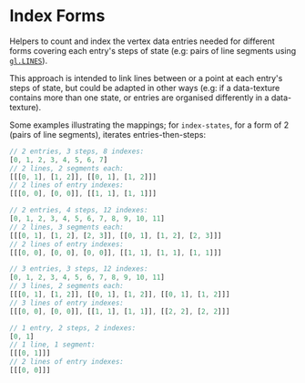 # Index Forms

Helpers to count and index the vertex data entries needed for different forms covering each entry's steps of state (e.g: pairs of line segments using [`gl.LINES`](https://webglfundamentals.org/webgl/lessons/webgl-points-lines-triangles.html)).

This approach is intended to link lines between or a point at each entry's steps of state, but could be adapted in other ways (e.g: if a data-texture contains more than one state, or entries are organised differently in a data-texture).

Some examples illustrating the mappings; for `index-states`, for a form of 2 (pairs of line segments), iterates entries-then-steps:
```javascript
// 2 entries, 3 steps, 8 indexes:
[0, 1, 2, 3, 4, 5, 6, 7]
// 2 lines, 2 segments each:
[[[0, 1], [1, 2]], [[0, 1], [1, 2]]]
// 2 lines of entry indexes:
[[[0, 0], [0, 0]], [[1, 1], [1, 1]]]
```
```javascript
// 2 entries, 4 steps, 12 indexes:
[0, 1, 2, 3, 4, 5, 6, 7, 8, 9, 10, 11]
// 2 lines, 3 segments each:
[[[0, 1], [1, 2], [2, 3]], [[0, 1], [1, 2], [2, 3]]]
// 2 lines of entry indexes:
[[[0, 0], [0, 0], [0, 0]], [[1, 1], [1, 1], [1, 1]]]
```
```javascript
// 3 entries, 3 steps, 12 indexes:
[0, 1, 2, 3, 4, 5, 6, 7, 8, 9, 10, 11]
// 3 lines, 2 segments each:
[[[0, 1], [1, 2]], [[0, 1], [1, 2]], [[0, 1], [1, 2]]]
// 3 lines of entry indexes:
[[[0, 0], [0, 0]], [[1, 1], [1, 1]], [[2, 2], [2, 2]]]
```
```javascript
// 1 entry, 2 steps, 2 indexes:
[0, 1]
// 1 line, 1 segment:
[[[0, 1]]]
// 2 lines of entry indexes:
[[[0, 0]]]
```

